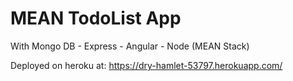 # MEAN TodoList App
With Mongo DB - Express - Angular - Node (MEAN Stack) 

Deployed on heroku at: https://dry-hamlet-53797.herokuapp.com/
